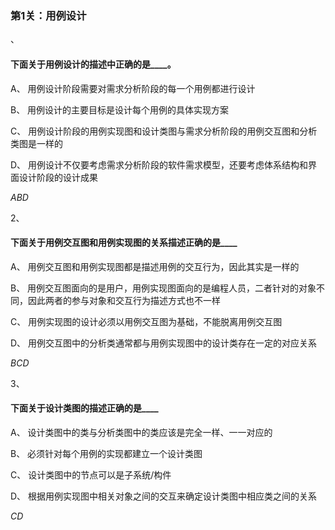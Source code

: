 ### 第1关：用例设计

、

#### 下面关于用例设计的描述中正确的是____。


A、
用例设计阶段需要对需求分析阶段的每一个用例都进行设计


B、
用例设计的主要目标是设计每个用例的具体实现方案


C、
用例设计阶段的用例实现图和设计类图与需求分析阶段的用例交互图和分析类图是一样的

D、
用例设计不仅要考虑需求分析阶段的软件需求模型，还要考虑体系结构和界面设计阶段的设计成果

*ABD*

2、

#### 下面关于用例交互图和用例实现图的关系描述正确的是____


A、
用例交互图和用例实现图都是描述用例的交互行为，因此其实是一样的


B、
用例交互图面向的是用户，用例实现图面向的是编程人员，二者针对的对象不同，因此两者的参与对象和交互行为描述方式也不一样


C、
用例实现图的设计必须以用例交互图为基础，不能脱离用例交互图

D、
用例交互图中的分析类通常都与用例实现图中的设计类存在一定的对应关系

*BCD*

3、

#### 下面关于设计类图的描述正确的是____


A、
设计类图中的类与分析类图中的类应该是完全一样、一一对应的


B、
必须针对每个用例的实现都建立一个设计类图


C、
设计类图中的节点可以是子系统/构件

D、
根据用例实现图中相关对象之间的交互来确定设计类图中相应类之间的关系

*CD*